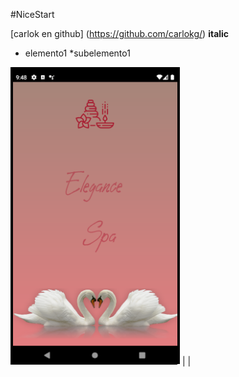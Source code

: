 #NiceStart

[carlok en github] (https://github.com/carlokg/)
**italic**

* elemento1
    *subelemento1

![](img/splash.png) | [](img/login.png) | [](img/register.png)
